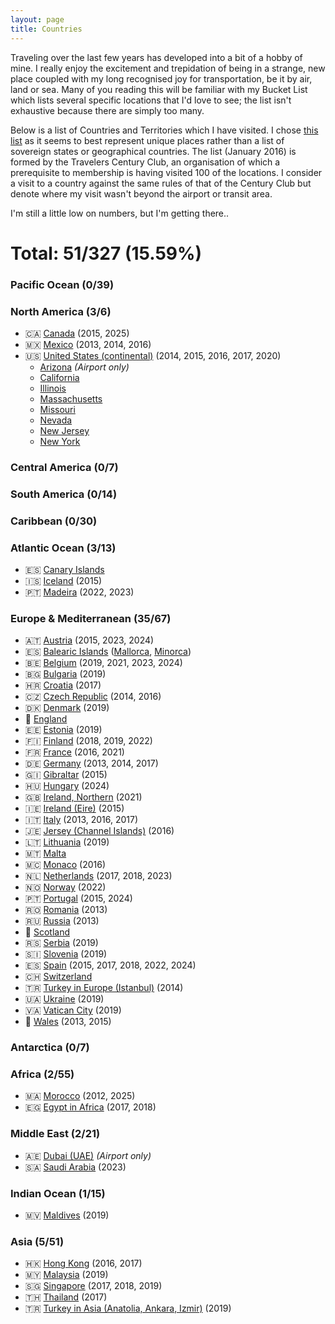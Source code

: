 ```yaml
---
layout: page
title: Countries
---
```


Traveling over the last few years has developed into a bit of a hobby of mine. I really enjoy the excitement and trepidation of being in a strange, new place coupled with my long recognised joy for transportation, be it by air, land or sea. Many of you reading this will be familiar with my Bucket List which lists several specific locations that I'd love to see; the list isn't exhaustive because there are simply too many.

Below is a list of Countries and Territories which I have visited. I chose [this list][1] as it seems to best represent unique places rather than a list of sovereign states or geographical countries. The list (January 2016) is formed by the Travelers Century Club, an organisation of which a prerequisite to membership is having visited 100 of the locations. I consider a visit to a country against the same rules of that of the Century Club but denote where my visit wasn't beyond the airport or transit area.

I'm still a little low on numbers, but I'm getting there..

Total: 51/327 (15.59%)
=============


### Pacific Ocean (0/39)

### North America (3/6)

* 🇨🇦 [Canada](/tag/canada) (2015, 2025)
* 🇲🇽 [Mexico](/tag/mexico) (2013, 2014, 2016)
* 🇺🇸 [United States (continental)](/tag/united-states) (2014, 2015, 2016, 2017, 2020)
  * [Arizona](/tag/arizona) *(Airport only)*
  * [California](/tag/acalifornia)
  * [Illinois](/tag/illinois)
  * [Massachusetts](/tag/massachusetts)
  * [Missouri](/tag/missouri)
  * [Nevada](/tag/nevada)
  * [New Jersey](/tag/new-jersey)
  * [New York](/tag/new-york)

### Central America (0/7)

### South America (0/14)

### Caribbean (0/30)

### Atlantic Ocean (3/13)

* 🇪🇸 [Canary Islands](/tag/canary-islands)
* 🇮🇸 [Iceland](/tag/iceland) (2015)
* 🇵🇹 [Madeira](/tag/madeira) (2022, 2023)

### Europe & Mediterranean (35/67)

* 🇦🇹 [Austria](/tag/austria) (2015, 2023, 2024)
* 🇪🇸 [Balearic Islands](/tag/balearic-islands) ([Mallorca](/tag/mallorca), [Minorca](/tag/minorca))
* 🇧🇪 [Belgium](/tag/belgium) (2019, 2021, 2023, 2024)
* 🇧🇬 [Bulgaria](/tag/bulgaria) (2019)
* 🇭🇷 [Croatia](/tag/croatia) (2017)
* 🇨🇿 [Czech Republic](/tag/czech-republic) (2014, 2016)
* 🇩🇰 [Denmark](/tag/denmark) (2019)
* 🏴󠁧󠁢󠁥󠁮󠁧󠁿 [England](/tag/england)
* 🇪🇪 [Estonia](/tag/estonia) (2019)
* 🇫🇮 [Finland](/tag/finland) (2018, 2019, 2022)
* 🇫🇷 [France](/tag/france) (2016, 2021)
* 🇩🇪 [Germany](/tag/germany) (2013, 2014, 2017)
* 🇬🇮 [Gibraltar](/tag/gibraltar) (2015)
* 🇭🇺 [Hungary](/tag/hungary) (2024)
* 🇬🇧 [Ireland, Northern](/tag/ireland) (2021)
* 🇮🇪 [Ireland (Eire)](/tag/ireland) (2015)
* 🇮🇹 [Italy](/tag/italy) (2013, 2016, 2017)
* 🇯🇪 [Jersey (Channel Islands)](/tag/jersey) (2016)
* 🇱🇹 [Lithuania](/tag/lithuania) (2019)
* 🇲🇹 [Malta](/tag/malta)
* 🇲🇨 [Monaco](/tag/monaco) (2016)
* 🇳🇱 [Netherlands](/tag/netherlands) (2017, 2018, 2023)
* 🇳🇴 [Norway](/tag/norway) (2022)
* 🇵🇹 [Portugal](/tag/portugal) (2015, 2024)
* 🇷🇴 [Romania](/tag/romania) (2013)
* 🇷🇺 [Russia](/tag/russia) (2013)
* 🏴󠁧󠁢󠁳󠁣󠁴󠁿 [Scotland](/tag/scotland)
* 🇷🇸 [Serbia](/tag/serbia) (2019)
* 🇸🇮 [Slovenia](/tag/slovenia) (2019)
* 🇪🇸 [Spain](/tag/spain) (2015, 2017, 2018, 2022, 2024)
* 🇨🇭 [Switzerland](/tag/switzerland)
* 🇹🇷 [Turkey in Europe (Istanbul)](/tag/turkey) (2014)
* 🇺🇦 [Ukraine](/tag/ukraine) (2019)
* 🇻🇦 [Vatican City](/tag/vatican-city) (2019)
* 🏴󠁧󠁢󠁷󠁬󠁳󠁿 [Wales](/tag/wales) (2013, 2015)

### Antarctica (0/7)

### Africa (2/55)

* 🇲🇦 [Morocco](/tag/morocco) (2012, 2025)
* 🇪🇬 [Egypt in Africa](/tag/egypt) (2017, 2018)

### Middle East (2/21)

* 🇦🇪 [Dubai (UAE)](/tag/dubai) *(Airport only)*
* 🇸🇦 [Saudi Arabia](/tag/saudi-arabia) (2023)

### Indian Ocean (1/15)

* 🇲🇻 [Maldives](/tag/maldives) (2019)

### Asia (5/51)

* 🇭🇰 [Hong Kong](/tag/hong-kong) (2016, 2017)
* 🇲🇾 [Malaysia](/tag/malaysia) (2019)
* 🇸🇬 [Singapore](/tag/singapore) (2017, 2018, 2019)
* 🇹🇭 [Thailand](/tag/thailand) (2017)
* 🇹🇷 [Turkey in Asia (Anatolia, Ankara, Izmir)](/tag/turkey) (2019)

[1]: http://travelerscenturyclub.org/countries-and-territories

